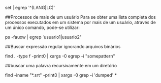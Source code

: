 
set | egrep '^(LANG|LC)'

##Processos de mais de um usuário
Para se obter uma lista completa dos processos executados em um
sistema por mais de um usuário, através de um único comando, pode-se utilizar:

ps -fauxw | egrep 'usuario1|usuario2'

##Buscar expressão regular ignorando arquivos binários

find . -type f -print0 | xargs -0 egrep -i "somepattern"


##buscar uma palavra recursivamente em um diretório

find -iname "*.srt" -print0 | xargs -0 grep -i 'dumped' *
